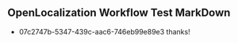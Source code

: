 ## OpenLocalization Workflow Test MarkDown
* 07c2747b-5347-439c-aac6-746eb99e89e3 thanks!

<!--HONumber=Aug16_HO3-->


